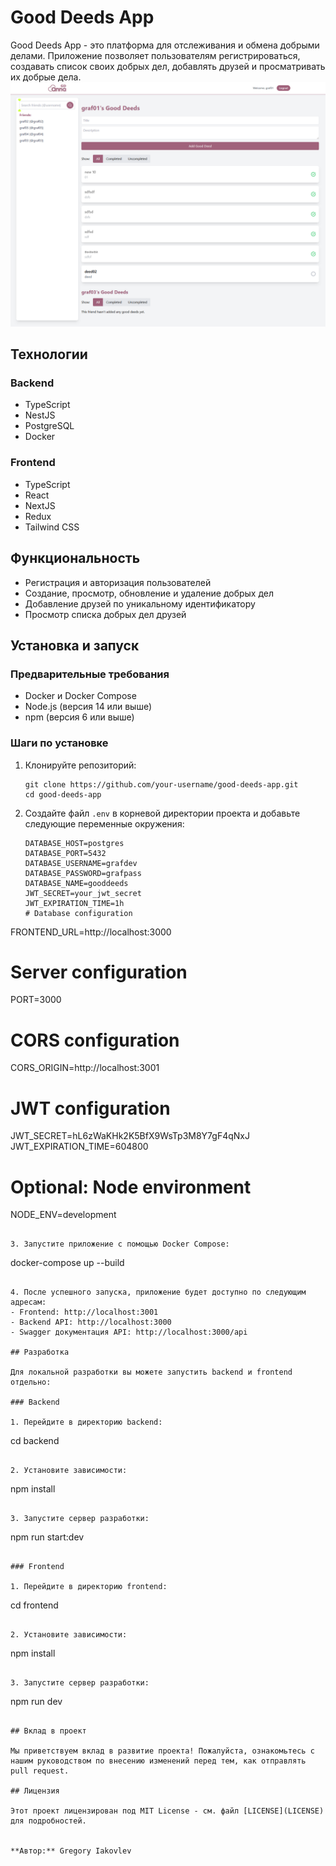 



# Good Deeds App

Good Deeds App - это платформа для отслеживания и обмена добрыми делами. Приложение позволяет пользователям регистрироваться, создавать список своих добрых дел, добавлять друзей и просматривать их добрые дела.
<img src="https://github.com/GrafDev/ezrababait/blob/master/screen.png" alt="ezrababait good-deeds">
## Технологии

### Backend
- TypeScript
- NestJS
- PostgreSQL
- Docker

### Frontend
- TypeScript
- React
- NextJS
- Redux
- Tailwind CSS

## Функциональность

- Регистрация и авторизация пользователей
- Создание, просмотр, обновление и удаление добрых дел
- Добавление друзей по уникальному идентификатору
- Просмотр списка добрых дел друзей

## Установка и запуск

### Предварительные требования

- Docker и Docker Compose
- Node.js (версия 14 или выше)
- npm (версия 6 или выше)

### Шаги по установке

1. Клонируйте репозиторий:
   ```
   git clone https://github.com/your-username/good-deeds-app.git
   cd good-deeds-app
   ```

2. Создайте файл `.env` в корневой директории проекта и добавьте следующие переменные окружения:
   ```
   DATABASE_HOST=postgres
   DATABASE_PORT=5432
   DATABASE_USERNAME=grafdev
   DATABASE_PASSWORD=grafpass
   DATABASE_NAME=gooddeeds
   JWT_SECRET=your_jwt_secret
   JWT_EXPIRATION_TIME=1h
   # Database configuration
FRONTEND_URL=http://localhost:3000

# Server configuration
PORT=3000

# CORS configuration
CORS_ORIGIN=http://localhost:3001

# JWT configuration
JWT_SECRET=hL6zWaKHk2K5BfX9WsTp3M8Y7gF4qNxJ
JWT_EXPIRATION_TIME=604800

# Optional: Node environment
NODE_ENV=development
   ```

3. Запустите приложение с помощью Docker Compose:
   ```
   docker-compose up --build
   ```

4. После успешного запуска, приложение будет доступно по следующим адресам:
   - Frontend: http://localhost:3001
   - Backend API: http://localhost:3000
   - Swagger документация API: http://localhost:3000/api

## Разработка

Для локальной разработки вы можете запустить backend и frontend отдельно:

### Backend

1. Перейдите в директорию backend:
   ```
   cd backend
   ```

2. Установите зависимости:
   ```
   npm install
   ```

3. Запустите сервер разработки:
   ```
   npm run start:dev
   ```

### Frontend

1. Перейдите в директорию frontend:
   ```
   cd frontend
   ```

2. Установите зависимости:
   ```
   npm install
   ```

3. Запустите сервер разработки:
   ```
   npm run dev
   ```

## Вклад в проект

Мы приветствуем вклад в развитие проекта! Пожалуйста, ознакомьтесь с нашим руководством по внесению изменений перед тем, как отправлять pull request.

## Лицензия

Этот проект лицензирован под MIT License - см. файл [LICENSE](LICENSE) для подробностей.


**Автор:** Gregory Iakovlev
